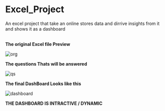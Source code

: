 # Excel_Project
An excel project that take an online stores data and dirrive insights from it and shows it as a dashboard <br>
<br>


<b>The original Excel file Preview</b><br>


![org](https://user-images.githubusercontent.com/97147543/228157666-22501b2f-dab4-4caa-90f8-4c08d5953da8.jpg)


<b>The questions Thats will be answered </b><br>


![qs](https://user-images.githubusercontent.com/97147543/228157136-3eaa439d-53e9-4a58-bb5f-5df6a006947d.jpg)


<b> The final DashBoard Looks like this </b><br>


![dashboard](https://user-images.githubusercontent.com/97147543/228156773-cebe75df-e3ce-4e74-9f16-3c67f7559877.jpg)


<b>THE DASHBOARD IS INTRACTIVE / DYNAMIC</b>
